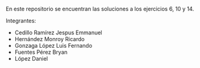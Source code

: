 En este repositorio se encuentran las soluciones a los ejercicios 6, 10 y 14.

Integrantes:
- Cedillo Ramírez Jespus Emmanuel
- Hernández Monroy Ricardo
- Gonzaga López Luis Fernando
- Fuentes Pérez Bryan
- López Daniel